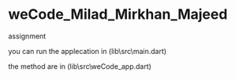 # weCode_Milad_Mirkhan_Majeed
assignment

you can run the applecation in 
(lib\src\main.dart)

the method are in
(lib\src\weCode_app.dart)
